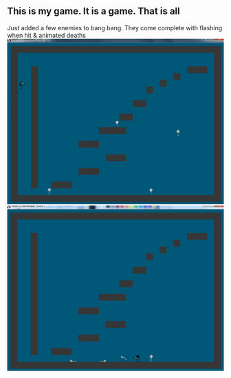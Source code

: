 ## This is my game. It is a game. That is all

Just added a few enemies to bang bang. They come complete with flashing when hit & animated deaths
![alt text](https://github.com/GitTylerNow/platformer_game/blob/master/7_6_19/1.png)
![alt text](https://github.com/GitTylerNow/platformer_game/blob/master/7_6_19/2.png)